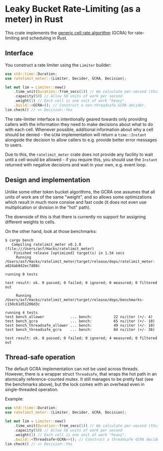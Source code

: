 # Leaky Bucket Rate-Limiting (as a meter) in Rust

This crate implements
the
[generic cell rate algorithm](https://en.wikipedia.org/wiki/Generic_cell_rate_algorithm) (GCRA)
for rate-limiting and scheduling in Rust.

## Interface

You construct a rate limiter using the `Limiter` builder:

``` rust
use std::time::Duration;
use ratelimit_meter::{Limiter, Decider, GCRA, Decision};

let mut lim = Limiter::new()
    .time_unit(Duration::from_secs(1)) // We calculate per-second (this is the default).
    .capacity(50) // Allow 50 units of work per second
    .weight(1) // Each cell is one unit of work "heavy".
    .build::<GCRA>(); // Construct a non-threadsafe GCRA decider.
lim.check() // => Decision::Yes
```

The rate-limiter interface is intentionally geared towards only
providing callers with the information they need to make decisions
about what to do with each cell. Whenever possible, additional
information about why a cell should be denied - the `GCRA`
implementation will return a `time::Instant` alongside the decision to
allow callers to e.g. provide better error messages to users.

Due to this, the `ratelimit_meter` crate does not provide any facility
to wait until a cell would be allowed - if you require this, you
should use the `Instant` returned with negative decisions and wait
in your own, e.g. event loop.

## Design and implementation

Unlike some other token bucket algorithms, the GCRA one assumes that
all units of work are of the same "weight", and so allows some
optimizations which result in much more consise and fast code (it does
not even use multiplication or division in the "hot" path).

The downside of this is that there is currently no support for
assigning different weights to cells.

On the other hand, look at those benchmarks:

```
$ cargo bench
   Compiling ratelimit_meter v0.1.0 (file:///Users/asf/Hacks/ratelimit_meter)
    Finished release [optimized] target(s) in 1.54 secs
     Running /Users/asf/Hacks/ratelimit_meter/target/release/deps/ratelimit_meter-a024ab042ec7d80c

running 0 tests

test result: ok. 0 passed; 0 failed; 0 ignored; 0 measured; 0 filtered out

     Running /Users/asf/Hacks/ratelimit_meter/target/release/deps/benchmarks-c150c61d51206d3c

running 4 tests
test bench_allower            ... bench:          22 ns/iter (+/- 4)
test bench_gcra               ... bench:          65 ns/iter (+/- 10)
test bench_threadsafe_allower ... bench:          49 ns/iter (+/- 10)
test bench_threadsafe_gcra    ... bench:          84 ns/iter (+/- 36)

test result: ok. 0 passed; 0 failed; 0 ignored; 4 measured; 0 filtered out
```

## Thread-safe operation

The default GCRA implementation can not be used across
threads. However, there is a wrapper struct `Threadsafe`, that wraps
the hot path in an atomically reference-counted mutex. It still
manages to be pretty fast (see the benchmarks above), but the lock
comes with an overhead even in single-threaded operation.

Example:

``` rust
use std::time::Duration;
use ratelimit_meter::{Limiter, Decider, GCRA, Decision};

let mut lim = Limiter::new()
    .time_unit(Duration::from_secs(1)) // We calculate per-second (this is the default).
    .capacity(50) // Allow 50 units of work per second
    .weight(1) // Each cell is one unit of work "heavy".
    .build::<Threadsafe<GCRA>>(); // Construct a threadsafe GCRA decider.
lim.check() // => Decision::Yes
```
